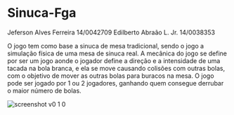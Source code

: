 Sinuca-Fga
================

Jeferson Alves Ferreira 14/0042709 Edilberto Abraão L. Jr. 14/0038353

O jogo tem como base a sinuca de mesa tradicional, sendo o jogo a simulação física de uma mesa
de sinuca real. A mecânica do jogo se define por ser um jogo aonde o jogador define a direção e
a intensidade de uma tacada na bola branca, e ela se move causando colisões com outras bolas,
com o objetivo de mover as outras bolas para buracos na mesa. O jogo pode ser jogado por 1 ou 2
jogadores, ganhando quem consegue derrubar o maior número de bolas.

![screenshot v0 1 0](https://cloud.githubusercontent.com/assets/22637533/20979607/afb45346-bc94-11e6-8a72-86530cbfc14f.png)
